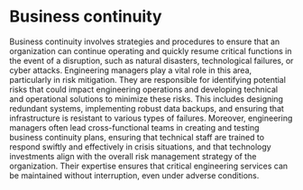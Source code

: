 # Business continuity

Business continuity involves strategies and procedures to ensure that an organization can continue operating and quickly resume critical functions in the event of a disruption, such as natural disasters, technological failures, or cyber attacks. Engineering managers play a vital role in this area, particularly in risk mitigation. They are responsible for identifying potential risks that could impact engineering operations and developing technical and operational solutions to minimize these risks. This includes designing redundant systems, implementing robust data backups, and ensuring that infrastructure is resistant to various types of failures. Moreover, engineering managers often lead cross-functional teams in creating and testing business continuity plans, ensuring that technical staff are trained to respond swiftly and effectively in crisis situations, and that technology investments align with the overall risk management strategy of the organization. Their expertise ensures that critical engineering services can be maintained without interruption, even under adverse conditions.